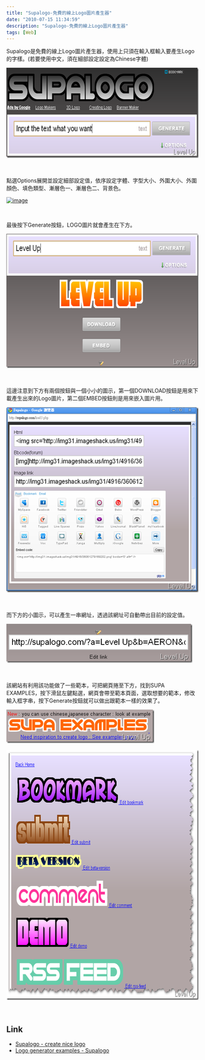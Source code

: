 ```yaml
---
title: "Supalogo-免費的線上Logo圖片產生器"
date: "2010-07-15 11:34:59"
description: "Supalogo-免費的線上Logo圖片產生器"
tags: [Web]
---
```


<p>Supalogo是免費的線上Logo圖片產生器，使用上只須在輸入框輸入要產生Logo的字樣。(若要使用中文，須在細部設定設定為Chinese字體)</p>  <p><img style="border-right-width: 0px; border-top-width: 0px; border-bottom-width: 0px; border-left-width: 0px" border="0" alt="image" src="\images\posts\16580\image_thumb.png" width="644" height="236" /></a> </p>  <p> </p>  <p>點選Options展開並設定細部設定值，依序設定字體、字型大小、外圍大小、外圍顏色、填色類型、漸層色一、漸層色二、背景色。</p>  <p><a href="http://files.dotblogs.com.tw/larrynung/1007/cc7cd3577edf_B311/image12.png"><img style="border-right-width: 0px; border-top-width: 0px; border-bottom-width: 0px; border-left-width: 0px" border="0" alt="image" src="\images\posts\16580\image12_thumb.png" width="613" height="484" /></a> </p>  <p> </p>  <p>最後按下Generate按鈕，LOGO圖片就會產生在下方。</p>  <p><a href="http://files.dotblogs.com.tw/larrynung/1007/cc7cd3577edf_B311/image15.png"><img style="border-right-width: 0px; border-top-width: 0px; border-bottom-width: 0px; border-left-width: 0px" border="0" alt="image" src="\images\posts\16580\image15_thumb.png" width="644" height="351" /></a> </p>  <p> </p>  <p>這邊注意到下方有兩個按鈕與一個小小的圖示，第一個DOWNLOAD按鈕是用來下載產生出來的Logo圖片，第二個EMBED按鈕則是用來嵌入圖片用。 </p>  <p><a href="http://files.dotblogs.com.tw/larrynung/1007/cc7cd3577edf_B311/image6.png"><img style="border-right-width: 0px; border-top-width: 0px; border-bottom-width: 0px; border-left-width: 0px" border="0" alt="image" src="\images\posts\16580\image6_thumb.png" width="534" height="484" /></a> </p>  <p> </p>  <p>而下方的小圖示，可以產生一串網址，透過該網址可自動帶出目前的設定值。</p>  <p><a href="http://files.dotblogs.com.tw/larrynung/1007/cc7cd3577edf_B311/image9.png"><img style="border-right-width: 0px; border-top-width: 0px; border-bottom-width: 0px; border-left-width: 0px" border="0" alt="image" src="\images\posts\16580\image9_thumb.png" width="488" height="102" /></a> </p>  <p> </p>  <p>該網站有利用該功能做了一些範本，可把網頁捲至下方，找到SUPA EXAMPLES，按下滑鼠左鍵點選，網頁會帶至範本頁面，選取想要的範本，修改輸入框字串，按下Generate按鈕就可以做出跟範本一樣的效果了。</p>  <p><a href="http://files.dotblogs.com.tw/larrynung/1007/cc7cd3577edf_B311/image18.png"><img style="border-right-width: 0px; border-top-width: 0px; border-bottom-width: 0px; border-left-width: 0px" border="0" alt="image" src="\images\posts\16580\image18_thumb.png" width="388" height="88" /></a> </p>  <p><a href="http://files.dotblogs.com.tw/larrynung/1007/cc7cd3577edf_B311/image34.png"><img style="border-right-width: 0px; border-top-width: 0px; border-bottom-width: 0px; border-left-width: 0px" border="0" alt="image" src="\images\posts\16580\image34_thumb.png" width="682" height="654" /></a></p>  <p> </p>  <h2>Link</h2>  <ul>   <li><a href="http://supalogo.com/" target="_blank">Supalogo - create nice logo</a> </li>    <li><a href="http://supalogo.com/example.php" target="_blank">Logo generator examples - Supalogo </li> </ul>
